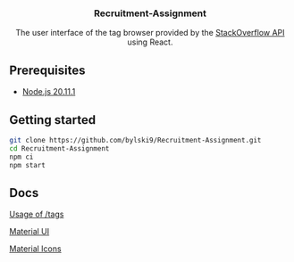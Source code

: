 <div align="center">
	<h3>Recruitment-Assignment</h1>
	<p>The user interface of the tag browser provided by the
		<a href="https://api.stackexchange.com/docs">StackOverflow API</a> using React.
	</p>
</div>

## Prerequisites

- [Node.js 20.11.1](https://nodejs.org/en)

## Getting started

```bash
git clone https://github.com/bylski9/Recruitment-Assignment.git
cd Recruitment-Assignment
npm ci
npm start
```

## Docs

[Usage of /tags](https://api.stackexchange.com/docs/tags)

[Material UI](https://mui.com/material-ui/getting-started/)

[Material Icons](https://mui.com/material-ui/material-icons/)
